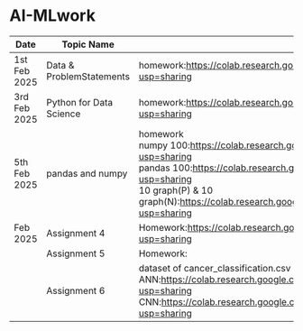 # AI-MLwork

| Date| Topic Name | Learning |
|-----|------------|----------|
|1st Feb 2025|Data & ProblemStatements |homework:https://colab.research.google.com/drive/1GC9Ty-RC3E5LZy09c-y2Bgt3Kwq_zevp?usp=sharing |
|3rd Feb 2025|Python for Data Science | homework:https://colab.research.google.com/drive/19MDnhNGlgdGGNlis44TdRuMVFXF-VA1k?usp=sharing|
|5th Feb 2025| pandas and numpy|homework <br> numpy 100:https://colab.research.google.com/drive/1FZbVTK8nMOZq3CPswFWkivKdKOt_MEFO?usp=sharing <br>pandas 100:https://colab.research.google.com/drive/1fofj2DiW2LHNSFusCw0KAnReU1krU8H4?usp=sharing <br>10 graph(P) & 10 graph(N):https://colab.research.google.com/drive/18gBQjWHJ1tLXoBcehPABal5pAV4YNdAv?usp=sharing|
| Feb 2025|Assignment 4|Homework:https://colab.research.google.com/drive/1BmSMSShwkJGPwUbQJYKDK8N7Ga0BhrHt?usp=sharing|
||Assignment 5|Homework:|
||Assignment 6|dataset of cancer_classification.csv<br>ANN:https://colab.research.google.com/drive/1COb3q6KYsHZFJqOOPMkOhyrbKbXOzJBy?usp=sharing <br>CNN:https://colab.research.google.com/drive/14l58sA9uZ9REPSY965M3CgLZRKTeM82w?usp=sharing|
